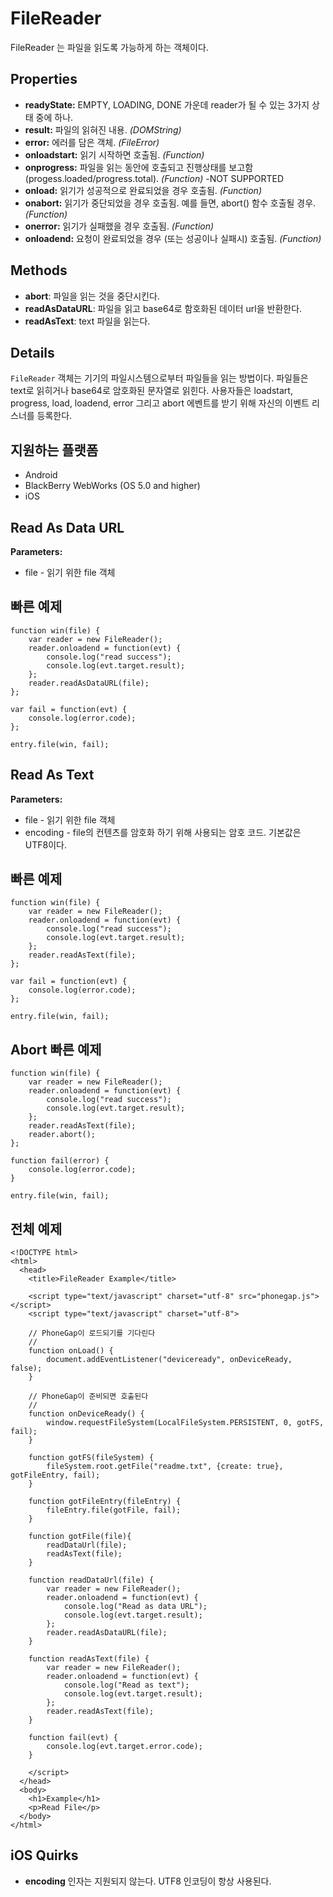 FileReader
==========

FileReader 는 파일을 읽도록 가능하게 하는 객체이다.

Properties
----------

- __readyState:__ EMPTY, LOADING, DONE 가운데 reader가 될 수 있는 3가지 상태 중에 하나.
- __result:__ 파일의 읽혀진 내용. _(DOMString)_
- __error:__ 에러를 담은 객체. _(FileError)_
- __onloadstart:__ 읽기 시작하면 호출됨. _(Function)_
- __onprogress:__ 파일을 읽는 동안에 호출되고 진행상태를 보고함 (progess.loaded/progress.total). _(Function)_ -NOT SUPPORTED
- __onload:__ 읽기가 성공적으로 완료되었을 경우 호출됨. _(Function)_
- __onabort:__ 읽기가 중단되었을 경우 호출됨. 예를 들면, abort() 함수 호출될 경우. _(Function)_
- __onerror:__ 읽기가 실패했을 경우 호출됨. _(Function)_
- __onloadend:__ 요청이 완료되었을 경우 (또는 성공이나 실패시) 호출됨. _(Function)_

Methods
-------

- __abort__: 파일을 읽는 것을 중단시킨다.
- __readAsDataURL__: 파일을 읽고 base64로 함호화된 데이터 url을 반환한다.
- __readAsText__: text 파일을 읽는다.

Details
-------

`FileReader` 객체는 기기의 파일시스템으로부터 파일들을 읽는 방법이다. 파일들은 text로 읽히거나 base64로 암호화된 문자열로 읽힌다. 사용자들은 loadstart, progress, load, loadend, error 그리고 abort 에벤트를 받기 위해 자신의 이벤트 리스너를 등록한다.

지원하는 플랫폼
-------------------

- Android
- BlackBerry WebWorks (OS 5.0 and higher)
- iOS

Read As Data URL 
----------------

__Parameters:__
- file - 읽기 위한 file 객체


빠른 예제
-------------

	function win(file) {
		var reader = new FileReader();
		reader.onloadend = function(evt) {
        	console.log("read success");
            console.log(evt.target.result);
        };
		reader.readAsDataURL(file);
	};

	var fail = function(evt) {
    	console.log(error.code);
	};
	
    entry.file(win, fail);

Read As Text
------------

__Parameters:__

- file - 읽기 위한 file 객체
- encoding - file의 컨텐츠를 암호화 하기 위해 사용되는 암호 코드. 기본값은 UTF8이다.

빠른 예제
-------------

	function win(file) {
		var reader = new FileReader();
		reader.onloadend = function(evt) {
        	console.log("read success");
            console.log(evt.target.result);
        };
		reader.readAsText(file);
	};

	var fail = function(evt) {
    	console.log(error.code);
	};
	
    entry.file(win, fail);

Abort 빠른 예제
-------------------

	function win(file) {
		var reader = new FileReader();
		reader.onloadend = function(evt) {
        	console.log("read success");
            console.log(evt.target.result);
        };
		reader.readAsText(file);
		reader.abort();
	};

    function fail(error) {
    	console.log(error.code);
    }
	
    entry.file(win, fail);

전체 예제
------------

    <!DOCTYPE html>
    <html>
      <head>
        <title>FileReader Example</title>

        <script type="text/javascript" charset="utf-8" src="phonegap.js"></script>
        <script type="text/javascript" charset="utf-8">

        // PhoneGap이 로드되기를 기다린다
        //
        function onLoad() {
            document.addEventListener("deviceready", onDeviceReady, false);
        }

        // PhoneGap이 준비되면 호출된다
        //
        function onDeviceReady() {
			window.requestFileSystem(LocalFileSystem.PERSISTENT, 0, gotFS, fail);
        }
		
		function gotFS(fileSystem) {
			fileSystem.root.getFile("readme.txt", {create: true}, gotFileEntry, fail);
		}
		
		function gotFileEntry(fileEntry) {
			fileEntry.file(gotFile, fail);
		}
		
        function gotFile(file){
			readDataUrl(file);
			readAsText(file);
		}
        
        function readDataUrl(file) {
            var reader = new FileReader();
            reader.onloadend = function(evt) {
                console.log("Read as data URL");
                console.log(evt.target.result);
            };
            reader.readAsDataURL(file);
        }
        
        function readAsText(file) {
            var reader = new FileReader();
            reader.onloadend = function(evt) {
                console.log("Read as text");
                console.log(evt.target.result);
            };
            reader.readAsText(file);
        }
        
        function fail(evt) {
            console.log(evt.target.error.code);
        }
        
        </script>
      </head>
      <body>
        <h1>Example</h1>
        <p>Read File</p>
      </body>
    </html>

iOS Quirks
----------
- __encoding__ 인자는 지원되지 않는다. UTF8 인코딩이 항상 사용된다.

